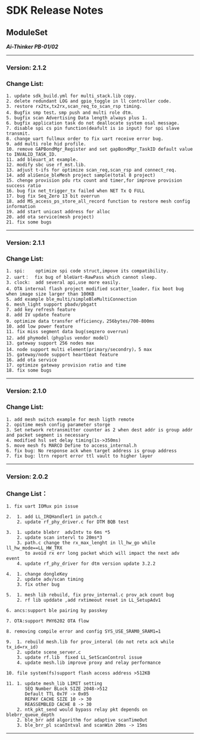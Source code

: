 # SDK Release Notes

## ModuleSet

***Ai-Thinker PB-01/02***

---

### **Version**:  2.1.2

### **Change List**:
    1. update sdk_build.yml for multi_stack.lib copy. 
    2. delete redundant LOG and gpio_toggle in ll controller code.
    3. restore rx2tx,tx2rx,scan_req_to_scan_rsp timing.
    4. Bugfix smp test，smp push and multi role dtm.
    5. bugfix scan Advertising Data length always plus 1. 
    6. bugfix application task do not deallocate system osal message.
    7. disable spi cs pin function(deafult is io input) for spi slave transmit.
    8. change uart fullmux order to fix uart receive error bug.
    9. add multi role hid profile.
    10. remove GAPBondMgr_Register and set gapBondMgr_TaskID default value to INVALID_TASK_ID.
    11. add bleuart_at example.
    12. modify sbc use rf_mst.lib.
    13. adjust t-ifs for optimize scan_req,scan_rsp and connect_req.
    14. add aliGenie_bleMesh project sample(total 8 project)
    15. chenge provision pdu rtx count and timer,for improve provision success ratio 
    16. bug fix net_trigger_tx failed when NET Tx Q FULL
    17. bug fix Seq_Zero 13 bit overrun
    18. add MS_access_ps_store_all_record function to restore mesh config information
    19. add start unicast address for alloc
    20. add ota service(mesh project)
    21. fix some bugs


---
### **Version**:   2.1.1

### **Change List**:
    1. spi:    optimize spi code struct,impove its compatibility. 
    2. uart：  fix bug of bleUart-RawPass which cannot sleep.
    3. clock:  add several api,use more easily.
    4. OTA internal flash project modified scatter_loader，fix boot bug when image size larger than 100KB
    5. add example ble_multi/simpleBleMultiConnection 
    6. mesh_light support pbadv/pbgatt
    7. add key refresh feature
    8. add IV update feature
    9. optimize data transfer efficiency，256bytes/700-800ms
    10. add low power feature
    11. fix miss segment data bug(seqzero overrun) 
    12. add phymodel（phyplus vendor model）
    13. gateway support 256 nodes max
    14. node support multi element(primary/secondry)，5 max
    15. gateway/node support heartbeat feature
    16. add ota service
    17. optimize gateway provision ratio and time
    18. fix some bugs

---
### **Version**:   2.1.0

### **Change List**:
    1. add mesh switch example for mesh ligth remote
    2. opitime mesh config parameter storge 
    3. Set network retransmitter counter as 2 when dest addr is group addr and packet segment is necessary
    4. modified hsl set delay timing(1s->350ms)
    5. move mesh fs MARCO Define to access_internal.h
    6. fix bug: No response ack when target address is group address
    7. fix bug: ltrn report error ttl vault to higher layer


---
### **Version**:  2.0.2

### **Change List**：
    1. fix uart IOMux pin issue
    
    2.  1. add LL_IRQHandler1 in patch.c
        2. update rf_phy_driver.c for DTM BQB test
    
    3. 	1. update blebrr  advIntv to 6ms *5
    	2. update scan intervl to 20ms*3
    	3. path.c change the rx_max_lenght in ll_hw_go while ll_hw_mode==LL_HW_TRX
    	   to avoid rx err long packet which will impact the next adv event
    	4. update rf_phy_driver for dtm version update 3.2.2
    
    4. 	1. change dongleKey
    	2. update adv/scan timing
    	3. fix other bug
    
    5. 	1. mesh lib rebuild, fix prov_internal.c prov_ack count bug
    	2. rf lib upddate ,add rxtimeout reset in LL_SetupAdv1
    
    6. ancs:support ble pairing by passkey
    
    7. OTA:support PHY6202 OTA flow
    
    8. removing compile error and config SYS_USE_SRAM0_SRAM1=1
    
    9.  1. rebuild mesh.lib for prov_interal (do not retx ack while tx_id=rx_id)
        2. update scene_server.c
    	3. update rf.lib  fixed LL_SetScanControl issue
    	4. update mesh.lib improve proxy and relay performance
    
    10. file system(fs)support flash access address >512KB
    
    11.	1. update mesh_lib LIMIT setting
    	   SEQ Number BLock SIZE 2048->512
    	   Default TTL 0x7F -> 0x05
    	   REPAY CACHE SIZE 10 -> 30
    	   REASSEMBLED CACHE 8 -> 30
    	2. ntk_pkt_send would bypass relay pkt depends on blebrr_queue_depth 
    	2. ble_brr add algorithm for adaptive scanTimeOut
    	3. ble_brr_pl scanIntval and scanWin 20ms -> 15ms

---
